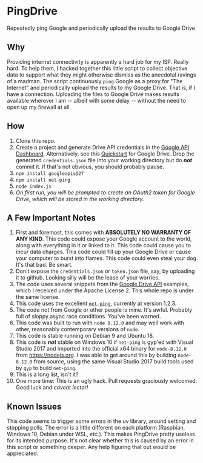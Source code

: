 # PingDrive
Repeatedly ping Google and periodically upload the results to Google Drive

## Why
Providing internet connectivity is apparently a hard job for my ISP. Really hard. To help them, I hacked together this little script to collect objective data to support what they might otherwise dismiss as the anecdotal ravings of a madman. The script continuously `ping` Google as a proxy for "The Internet" and periodically upload the results to my Google Drive. That is, if I have a connection. Uploading the files to Google Drive makes results available wherever I am -- albeit with some delay -- without the need to open up my firewall at all.

## How
1. Clone this repo.
0. Create a project and generate Drive API credentials in the [Google API Dashboard](https://console.developers.google.com). Alternatively, see this [Quickstart](https://developers.google.com/drive/api/v3/quickstart/nodejs) for Google Drive. Drop the generated `credentials.json` file into your working directory but do _**not**_ commit it. If that's not obvious, you should probably pause.
0. `npm install googleapis@27`
0. `npm install net-ping`
0. `node index.js`
0. _On first run, you will be prompted to create an OAuth2 token for Google Drive, which will be stored in the working directory._

## A Few Important Notes
1. First and foremost, this comes with __ABSOLUTELY NO WARRANTY OF ANY KIND__. This code could expose your Google account to the world, along with everything in it or linked to it. This code could cause you to incur data charges. This code could fill up your Google Drive or cause your computer to burst into flames. This code could even steal your dog. It's that bad. Be smart.
0. Don't expose the `credentials.json` or `token.json` file, say, by uploading it to github. Looking silly will be the lease of your worries.
0. The code uses several snippets from the [Google Drive API](https://developers.google.com/drive/api/v3/about-sdk) examples, which I received under the Apache License 2. This whole repo is under the same license.
0. This code uses the excellent [`net-ping`](https://github.com/nospaceships/node-net-ping#readme), currently at version 1.2.3.
0. The code not from Google or other people is mine. It's awful. Probably full of sloppy async race conditions. You've been warned.
0. This code was built to run with `node 8.12.0` and may well work with other, reasonably contemporary versions of `node`.
0. This code is stable running on Debian 9 and Ubuntu 18.
0. This code is _**not**_ stable on Windows 10 if `net-ping` is gyp'ed with Visual Studio 2017 and imported into the official x64 binary for `node-8.12.0` from https://nodejs.org. I was able to get around this by building `node-8.12.0` from source, using the same Visual Studio 2017 build tools used by `gyp` to build `net-ping`.
0. This is a long list, isn't it?
0. One more time: This is an ugly hack. Pull requests graciously welcomed. Good luck and _caveat lector!_

## Known Issues
This code seems to trigger some errors in the uv library, around setting and stopping polls. The error is a little different on each platform (Raspbian, Windows 10, Debian under WSL, _etc._). This makes PingDrive pretty useless for its intended purpose. It's not clear whether this is caused by an error in this script or something deeper. Any help figuring that out would be appreciated.

